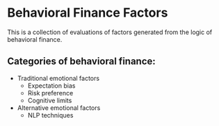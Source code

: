 # Behavioral Finance Factors
This is a collection of evaluations of factors generated from the logic of behavioral finance.

## Categories of behavioral finance:
* Traditional emotional factors
  * Expectation bias
  * Risk preference
  * Cognitive limits
* Alternative emotional factors
  * NLP techniques
